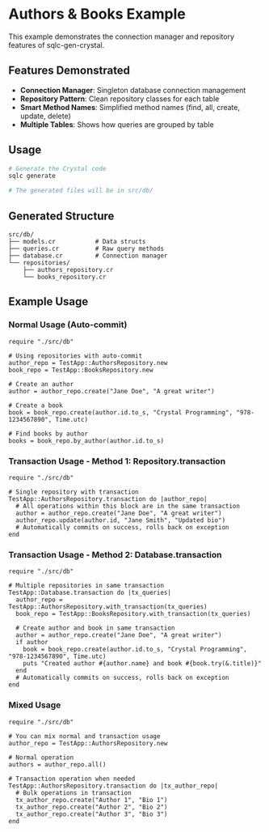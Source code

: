 # Authors & Books Example

This example demonstrates the connection manager and repository features of sqlc-gen-crystal.

## Features Demonstrated

- **Connection Manager**: Singleton database connection management
- **Repository Pattern**: Clean repository classes for each table
- **Smart Method Names**: Simplified method names (find, all, create, update, delete)
- **Multiple Tables**: Shows how queries are grouped by table

## Usage

```bash
# Generate the Crystal code
sqlc generate

# The generated files will be in src/db/
```

## Generated Structure

```
src/db/
├── models.cr           # Data structs
├── queries.cr          # Raw query methods
├── database.cr         # Connection manager
└── repositories/
    ├── authors_repository.cr
    └── books_repository.cr
```

## Example Usage

### Normal Usage (Auto-commit)

```crystal
require "./src/db"

# Using repositories with auto-commit
author_repo = TestApp::AuthorsRepository.new
book_repo = TestApp::BooksRepository.new

# Create an author
author = author_repo.create("Jane Doe", "A great writer")

# Create a book
book = book_repo.create(author.id.to_s, "Crystal Programming", "978-1234567890", Time.utc)

# Find books by author
books = book_repo.by_author(author.id.to_s)
```

### Transaction Usage - Method 1: Repository.transaction

```crystal
require "./src/db"

# Single repository with transaction
TestApp::AuthorsRepository.transaction do |author_repo|
  # All operations within this block are in the same transaction
  author = author_repo.create("Jane Doe", "A great writer")
  author_repo.update(author.id, "Jane Smith", "Updated bio")
  # Automatically commits on success, rolls back on exception
end
```

### Transaction Usage - Method 2: Database.transaction

```crystal
require "./src/db"

# Multiple repositories in same transaction
TestApp::Database.transaction do |tx_queries|
  author_repo = TestApp::AuthorsRepository.with_transaction(tx_queries)
  book_repo = TestApp::BooksRepository.with_transaction(tx_queries)
  
  # Create author and book in same transaction
  author = author_repo.create("Jane Doe", "A great writer")
  if author
    book = book_repo.create(author.id.to_s, "Crystal Programming", "978-1234567890", Time.utc)
    puts "Created author #{author.name} and book #{book.try(&.title)}"
  end
  # Automatically commits on success, rolls back on exception
end
```

### Mixed Usage

```crystal
require "./src/db"

# You can mix normal and transaction usage
author_repo = TestApp::AuthorsRepository.new

# Normal operation
authors = author_repo.all()

# Transaction operation when needed
TestApp::AuthorsRepository.transaction do |tx_author_repo|
  # Bulk operations in transaction
  tx_author_repo.create("Author 1", "Bio 1")
  tx_author_repo.create("Author 2", "Bio 2")
  tx_author_repo.create("Author 3", "Bio 3")
end
```